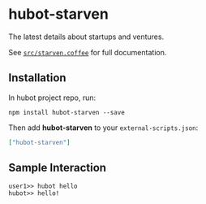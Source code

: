 # hubot-starven

The latest details about startups and ventures.

See [`src/starven.coffee`](src/starven.coffee) for full documentation.

## Installation

In hubot project repo, run:

`npm install hubot-starven --save`

Then add **hubot-starven** to your `external-scripts.json`:

```json
["hubot-starven"]
```

## Sample Interaction

```
user1>> hubot hello
hubot>> hello!
```
